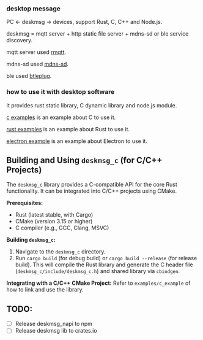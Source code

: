 ### desktop message

PC <- deskmsg -> devices, support Rust, C, C++ and Node.js.

deskmsg = mqtt server + http static file server + mdns-sd or ble service discovery.

mqtt server used [rmqtt](https://github.com/rmqtt/rmqtt).

mdns-sd used [mdns-sd](https://github.com/keepsimple1/mdns-sd).

ble used [btleplug](https://github.com/deviceplug/btleplug).

### how to use it with desktop software

It provides rust static library, C dynamic library and node.js module.

[c examples](examples/c_example) is an example about C to use it.

[rust examples](bin) is an example about Rust to use it.

[electron example](examples/electron_example) is an example about Electron to use it.

## Building and Using `deskmsg_c` (for C/C++ Projects)

The `deskmsg_c` library provides a C-compatible API for the core Rust functionality. It can be integrated into C/C++
projects using CMake.

**Prerequisites:**

* Rust (latest stable, with Cargo)
* CMake (version 3.15 or higher)
* C compiler (e.g., GCC, Clang, MSVC)

**Building `deskmsg_c`:**

1. Navigate to the `deskmsg_c` directory.
2. Run `cargo build` (for debug build) or `cargo build --release` (for release build).
   This will compile the Rust library and generate the C header file (`deskmsg_c/include/deskmsg_c.h`) and shared
   library via `cbindgen`.

**Integrating with a C/C++ CMake Project:**
Refer to `examples/c_example` of how to link and use the library.

## TODO:

- [ ] Release deskmsg_napi to npm
- [ ] Release deskmsg lib to crates.io
